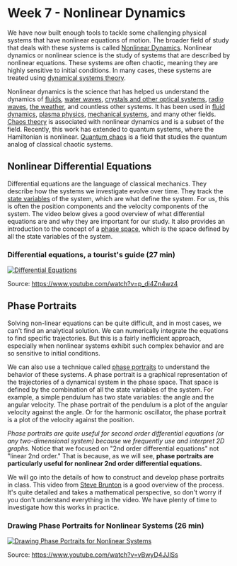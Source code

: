 # Week 7 - Nonlinear Dynamics

We have now built enough tools to tackle some challenging physical systems that have nonlinear equations of motion. The broader field of study that deals with these systems is called [Nonlinear Dynamics](https://en.wikipedia.org/wiki/Nonlinear_system). Nonlinear dynamics or nonlinear science is the study of systems that are described by nonlinear equations. These systems are often chaotic, meaning they are highly sensitive to initial conditions. In many cases, these systems are treated using [dynamical systems theory](https://en.wikipedia.org/wiki/Dynamical_system).

Nonlinear dynamics is the science that has helped us understand the dynamics of [fluids](https://en.wikipedia.org/wiki/Navier%E2%80%93Stokes_equations), [water waves](https://en.wikipedia.org/wiki/Kadomtsev%E2%80%93Petviashvili_equation), [crystals and other optical systems](https://en.wikipedia.org/wiki/Nonlinear_optics), [radio waves](https://en.wikipedia.org/wiki/Li%C3%A9nard_equation), [the weather](https://en.wikipedia.org/wiki/Numerical_weather_prediction), and countless other systems. It has been used in [fluid dynamics](https://en.wikipedia.org/wiki/Turbulence), [plasma physics](https://en.wikipedia.org/wiki/Plasma_modeling), [mechanical systems](https://en.wikipedia.org/wiki/Double_pendulum), and many other fields. [Chaos theory](https://en.wikipedia.org/wiki/Chaos_theory) is associated with nonlinear dynamics and is a subset of the field. Recently, this work has extended to quantum systems, where the Hamiltonian is nonlinear. [Quantum chaos](https://en.wikipedia.org/wiki/Quantum_chaos) is a field that studies the quantum analog of classical chaotic systems.

## Nonlinear Differential Equations 

Differential equations are the language of classical mechanics. They describe how the systems we investigate evolve over time. They track the [state variables](https://en.wikipedia.org/wiki/State_variable) of the system, which are what define the system. For us, this is often the position components and the velocity components of the system. The video below gives a good overview of what differential equations are and why they are important for our study. It also provides an introduction to the concept of a [phase space](https://en.wikipedia.org/wiki/Phase_space), which is the space defined by all the state variables of the system.

### Differential equations, a tourist's guide (27 min)

[![Differential Equations](../images/notes/week7/p_di4Zn4wz4.jpg)](https://www.youtube.com/watch?v=p_di4Zn4wz4)

Source: <https://www.youtube.com/watch?v=p_di4Zn4wz4>

## Phase Portraits

Solving non-linear equations can be quite difficult, and in most cases, we can't find an analytical solution. We can numerically integrate the equations to find specific trajectories. But this is a fairly inefficient approach, especially when nonlinear systems exhibit such complex behavior and are so sensitive to initial conditions. 

We can also use a technique called [phase portraits](https://en.wikipedia.org/wiki/Phase_portrait) to understand the behavior of these systems. A phase portrait is a graphical representation of the trajectories of a dynamical system in the phase space. That space is defined by the combination of all the state variables of the system. For example, a simple pendulum has two state variables: the angle and the angular velocity. The phase portrait of the pendulum is a plot of the angular velocity against the angle. Or for the harmonic oscillator, the phase portrait is a plot of the velocity against the position.

*Phase portraits are quite useful for second order differential equations (or any two-dimensional system) because we frequently use and interpret 2D graphs.* Notice that we focused on "2nd order differential equations" not "linear 2nd order." That is because, as we will see, **phase portraits are particularly useful for nonlinear 2nd order differential equations.**

We will go into the details of how to construct and develop phase portraits in class. This video from [Steve Brunton](https://www.me.washington.edu/facultyfinder/steve-brunton) is a good overview of the process. It's quite detailed and takes a mathematical perspective, so don't worry if you don't understand everything in the video. We have plenty of time to investigate how this works in practice.

### Drawing Phase Portraits for Nonlinear Systems (26 min)

[![Drawing Phase Portraits for Nonlinear Systems](../images/notes/week7/vBwyD4JJlSs.jpg)](https://www.youtube.com/watch?v=vBwyD4JJlSs)

Source: <https://www.youtube.com/watch?v=vBwyD4JJlSs>


